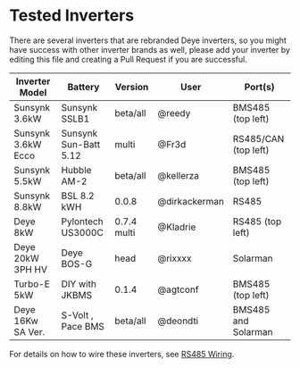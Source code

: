 # Tested Inverters

There are several inverters that are rebranded Deye inverters, so you might have success with other inverter brands as well, please add your inverter by editing this file and creating a Pull Request if you are successful.

| Inverter Model     | Battery               | Version  | User          | Port(s)                  |
| ------------------ | --------------------- | -------- | ------------- | ------------------------ |
| Sunsynk 3.6kW      | Sunsynk SSLB1         | beta/all | @reedy        | BMS485 (top left)        |
| Sunsynk 3.6kW Ecco | Sunsynk Sun-Batt 5.12 | multi    | @Fr3d         | RS485/CAN (top left)     |
| Sunsynk 5.5kW      | Hubble AM-2           | beta/all | @kellerza     | BMS485 (top left)        |
| Sunsynk 8.8kW      | BSL 8.2 kWH           | 0.0.8    | @dirkackerman | RS485                    |
| Deye 8kW           | Pylontech US3000C     | 0.7.4 multi | @Kladrie      | RS485 (top left)         |
| Deye 20kW 3PH HV   | Deye BOS-G            | head     | @rixxxx       | Solarman                 |
| Turbo-E 5kW        | DIY with JKBMS        | 0.1.4    | @agtconf      | BMS485 (top left)        |
| Deye 16Kw SA Ver.  | S-Volt , Pace BMS     | beta/all | @deondti      | BMS485 and Solarman      |

For details on how to wire these inverters, see [RS485 Wiring](./wiring).
